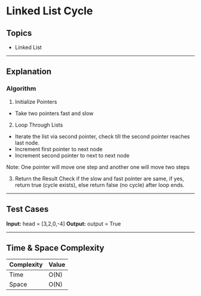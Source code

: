 # Linked List Cycle

## Topics
- Linked List

---

## Explanation

### Algorithm

1. Initialize Pointers
- Take two pointers fast and slow

2. Loop Through Lists

- Iterate the list via second pointer, check till the second pointer reaches last node.
- Increment first pointer to next node
- Increment second pointer to next to next node

Note: One pointer will move one step and another one will move two steps

3. Return the Result
Check if the slow and fast pointer are same, if yes, return true (cycle exists), else return false (no cycle) after loop ends.

---

## Test Cases

**Input:**
head = [3,2,0,-4]
**Output:**
output = True

--- 

## Time & Space Complexity

| Complexity | Value |
|------------|-------|
| Time       | O(N)  |
| Space      | O(N)  |
